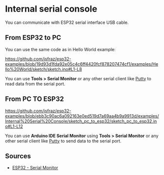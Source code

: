 # Internal serial console

You can communicate with ESP32 serial interface USB cable.

## From ESP32 to PC

You can use the same code as in Hello World example:

https://github.com/jsfraz/esp32-examples/blob/19d93d1fda92e05c4c6ff4420fcf878207474cf1/examples/Hello%20World/sketch/sketch.ino#L1-L8

You can use **Tools > Serial Monitor** or any other serial client like [Putty](https://www.putty.org/) to read data from the serial port.

## From PC TO ESP32

https://github.com/jsfraz/esp32-examples/blob/ebb3c90ac6a092163e0ed519d7a69aa4b9a9913d/examples/Internal%20Serial%20Console/sketch_pc_to_esp32/sketch_pc_to_esp32.ino#L1-L12

You can use **Arduino IDE Serial Monitor** using **Tools > Serial Monitor** or any other serial client like [Putty](https://www.putty.org/) to send data to the serial port.

## Sources

- [ESP32 - Serial Monitor](https://esp32io.com/tutorials/esp32-serial-monitor)
